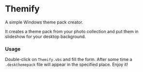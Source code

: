 # Themify

A simple Windows theme pack creator.

It creates a theme pack from your photo collection and put them in slideshow for your desktop background.

### Usage

Double-click on `Themify.vbs` and fill the form. After some time a `.deskthemepack` file will appear in the specified place. Enjoy it!